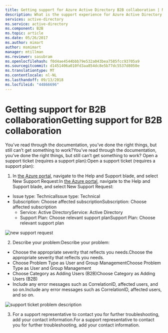 ```yaml
---
title: Getting support for Azure Active Directory B2B collaboration | Microsoft Docs
description: What is the support experience for Azure Active Directory B2B collaboration?
services: active-directory
ms.service: active-directory
ms.component: B2B
ms.topic: article
ms.date: 05/26/2017
ms.author: mimart
author: msmimart
manager: mtillman
ms.reviewer: sasubram
ms.openlocfilehash: f0d4ae4544bbb79e532a043bea7585fcc93705a9
ms.sourcegitcommit: d1451406a010fd3aa854dc8e5b77dc5537d8050e
ms.translationtype: MT
ms.contentlocale: nl-NL
ms.lasthandoff: 09/13/2018
ms.locfileid: "44866696"
---
```

# <a name="getting-support-for-b2b-collaboration"></a><span data-ttu-id="f1250-103">Getting support for B2B collaboration</span><span class="sxs-lookup"><span data-stu-id="f1250-103">Getting support for B2B collaboration</span></span>

<span data-ttu-id="f1250-104">You’ve read through the documentation, you’ve done the right things, but still can’t get something to work?</span><span class="sxs-lookup"><span data-stu-id="f1250-104">You’ve read through the documentation, you’ve done the right things, but still can’t get something to work?</span></span> <span data-ttu-id="f1250-105">Open a support ticket (requires a support plan):</span><span class="sxs-lookup"><span data-stu-id="f1250-105">Open a support ticket (requires a support plan):</span></span>

1. <span data-ttu-id="f1250-106">In [the Azure portal](https://portal.azure.com), navigate to the Help and Support blade, and select New Support Request:</span><span class="sxs-lookup"><span data-stu-id="f1250-106">In [the Azure portal](https://portal.azure.com), navigate to the Help and Support blade, and select New Support Request:</span></span>
  - <span data-ttu-id="f1250-107">Issue type: Technical</span><span class="sxs-lookup"><span data-stu-id="f1250-107">Issue type: Technical</span></span>
  - <span data-ttu-id="f1250-108">Subscription: Choose affected subscription</span><span class="sxs-lookup"><span data-stu-id="f1250-108">Subscription: Choose affected subscription</span></span>
    - <span data-ttu-id="f1250-109">Service: Active Directory</span><span class="sxs-lookup"><span data-stu-id="f1250-109">Service: Active Directory</span></span>
    - <span data-ttu-id="f1250-110">Support Plan: Choose relevant support plan</span><span class="sxs-lookup"><span data-stu-id="f1250-110">Support Plan: Choose relevant support plan</span></span>

  ![new support request](media/get-support/new-support-request.png)

2. <span data-ttu-id="f1250-112">Describe your problem:</span><span class="sxs-lookup"><span data-stu-id="f1250-112">Describe your problem:</span></span>
  - <span data-ttu-id="f1250-113">Choose the appropriate severity that reflects you needs.</span><span class="sxs-lookup"><span data-stu-id="f1250-113">Choose the appropriate severity that reflects you needs.</span></span>
  - <span data-ttu-id="f1250-114">Choose Problem Type as User and Group Management</span><span class="sxs-lookup"><span data-stu-id="f1250-114">Choose Problem Type as User and Group Management</span></span>
  - <span data-ttu-id="f1250-115">Choose Category as Adding Users (B2B)</span><span class="sxs-lookup"><span data-stu-id="f1250-115">Choose Category as Adding Users (B2B)</span></span>
  - <span data-ttu-id="f1250-116">Include any error messages such as CorrelationID, affected users, and so on.</span><span class="sxs-lookup"><span data-stu-id="f1250-116">Include any error messages such as CorrelationID, affected users, and so on.</span></span>

  ![support ticket problem description](media/get-support/problem-description.png)

3. <span data-ttu-id="f1250-118">For a support representative to contact you for further troubleshooting, add your contact information.</span><span class="sxs-lookup"><span data-stu-id="f1250-118">For a support representative to contact you for further troubleshooting, add your contact information.</span></span>
